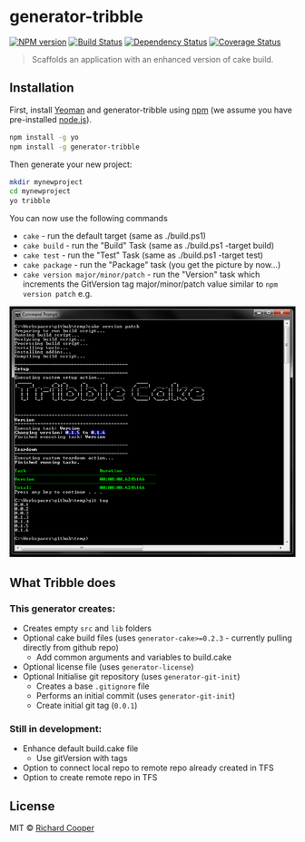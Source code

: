# generator-tribble 
[![NPM version](https://badge.fury.io/js/generator-tribble.svg)](https://npmjs.org/package/generator-tribble)
[![Build Status](https://travis-ci.org/frozenskys/generator-tribble.svg?branch=master)](https://travis-ci.org/frozenskys/generator-tribble)
[![Dependency Status](https://david-dm.org/frozenskys/generator-tribble.svg?theme=shields.io)](https://david-dm.org/frozenskys/generator-tribble) 
[![Coverage Status](https://coveralls.io/repos/github/frozenskys/generator-tribble/badge.svg?branch=master)](https://coveralls.io/github/frozenskys/generator-tribble?branch=master)
> Scaffolds an application with an enhanced version of cake build.

## Installation
First, install [Yeoman](http://yeoman.io) and generator-tribble using [npm](https://www.npmjs.com/) (we assume you have pre-installed [node.js](https://nodejs.org/)).
```bash
npm install -g yo
npm install -g generator-tribble
```
Then generate your new project:
```bash
mkdir mynewproject
cd mynewproject
yo tribble
```

You can now use the following commands
 - `cake` - run the default target (same as ./build.ps1)
 - `cake build` - run the "Build" Task (same as ./build.ps1 -target build)
 - `cake test` - run the "Test" Task (same as ./build.ps1 -target test)
 - `cake package` - run the "Package" task (you get the picture by now...)
 - `cake version major/minor/patch` - run the "Version" task which increments the GitVersion tag major/minor/patch value similar to `npm version patch` e.g.

![Running 'cake version patch'](art/patch.png)

## What Tribble does
### This generator creates: 

 - Creates empty `src` and `lib` folders
 - Optional cake build files (uses `generator-cake>=0.2.3` - currently pulling directly from github repo)
   - Add common arguments and variables to build.cake
 - Optional license file (uses `generator-license`)
 - Optional Initialise git repository (uses `generator-git-init`)
   - Creates a base `.gitignore` file
   - Performs an initial commit (uses `generator-git-init`)
   - Create initial git tag (`0.0.1`)


### Still in development:

 - Enhance default build.cake file
   - Use gitVersion with tags
 - Option to connect local repo to remote repo already created in TFS
 - Option to create remote repo in TFS

## License 
MIT © [Richard Cooper]()
